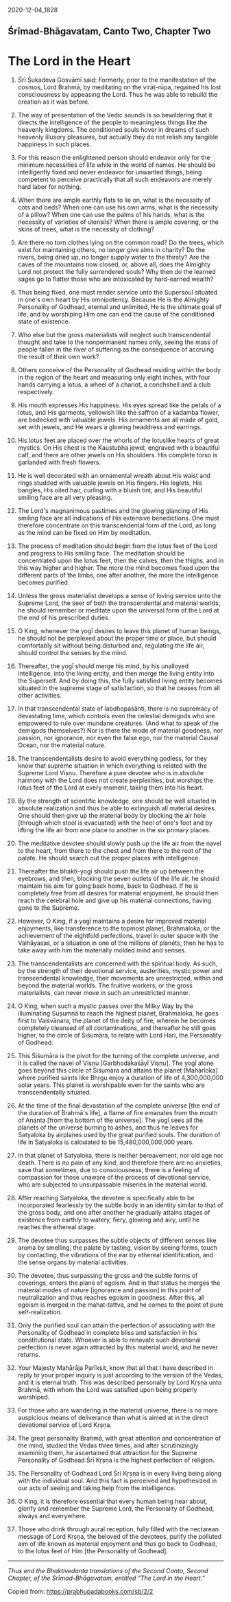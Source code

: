 2020-12-04_1828

## Śrīmad-Bhāgavatam, Canto Two, Chapter Two
# The Lord in the Heart

1. Śrī Śukadeva Gosvāmī said: Formerly, prior to the manifestation of the cosmos, Lord Brahmā, by meditating on the virāṭ-rūpa, regained his lost consciousness by appeasing the Lord. Thus he was able to rebuild the creation as it was before.

2. The way of presentation of the Vedic sounds is so bewildering that it directs the intelligence of the people to meaningless things like the heavenly kingdoms. The conditioned souls hover in dreams of such heavenly illusory pleasures, but actually they do not relish any tangible happiness in such places.

3. For this reason the enlightened person should endeavor only for the minimum necessities of life while in the world of names. He should be intelligently fixed and never endeavor for unwanted things, being competent to perceive practically that all such endeavors are merely hard labor for nothing.

4. When there are ample earthly flats to lie on, what is the necessity of cots and beds? When one can use his own arms, what is the necessity of a pillow? When one can use the palms of his hands, what is the necessity of varieties of utensils? When there is ample covering, or the skins of trees, what is the necessity of clothing?

5. Are there no torn clothes lying on the common road? Do the trees, which exist for maintaining others, no longer give alms in charity? Do the rivers, being dried up, no longer supply water to the thirsty? Are the caves of the mountains now closed, or, above all, does the Almighty Lord not protect the fully surrendered souls? Why then do the learned sages go to flatter those who are intoxicated by hard-earned wealth?

6. Thus being fixed, one must render service unto the Supersoul situated in one's own heart by His omnipotency. Because He is the Almighty Personality of Godhead, eternal and unlimited, He is the ultimate goal of life, and by worshiping Him one can end the cause of the conditioned state of existence.

7. Who else but the gross materialists will neglect such transcendental thought and take to the nonpermanent names only, seeing the mass of people fallen in the river of suffering as the consequence of accruing the result of their own work?

8. Others conceive of the Personality of Godhead residing within the body in the region of the heart and measuring only eight inches, with four hands carrying a lotus, a wheel of a chariot, a conchshell and a club respectively.

9. His mouth expresses His happiness. His eyes spread like the petals of a lotus, and His garments, yellowish like the saffron of a kadamba flower, are bedecked with valuable jewels. His ornaments are all made of gold, set with jewels, and He wears a glowing headdress and earrings.

10. His lotus feet are placed over the whorls of the lotuslike hearts of great mystics. On His chest is the Kaustubha jewel, engraved with a beautiful calf, and there are other jewels on His shoulders. His complete torso is garlanded with fresh flowers.

11. He is well decorated with an ornamental wreath about His waist and rings studded with valuable jewels on His fingers. His leglets, His bangles, His oiled hair, curling with a bluish tint, and His beautiful smiling face are all very pleasing.

12. The Lord's magnanimous pastimes and the glowing glancing of His smiling face are all indications of His extensive benedictions. One must therefore concentrate on this transcendental form of the Lord, as long as the mind can be fixed on Him by meditation.

13. The process of meditation should begin from the lotus feet of the Lord and progress to His smiling face. The meditation should be concentrated upon the lotus feet, then the calves, then the thighs, and in this way higher and higher. The more the mind becomes fixed upon the different parts of the limbs, one after another, the more the intelligence becomes purified.

14. Unless the gross materialist develops a sense of loving service unto the Supreme Lord, the seer of both the transcendental and material worlds, he should remember or meditate upon the universal form of the Lord at the end of his prescribed duties.

15. O King, whenever the yogī desires to leave this planet of human beings, he should not be perplexed about the proper time or place, but should comfortably sit without being disturbed and, regulating the life air, should control the senses by the mind.

16. Thereafter, the yogī should merge his mind, by his unalloyed intelligence, into the living entity, and then merge the living entity into the Superself. And by doing this, the fully satisfied living entity becomes situated in the supreme stage of satisfaction, so that he ceases from all other activities.

17. In that transcendental state of labdhopaśānti, there is no supremacy of devastating time, which controls even the celestial demigods who are empowered to rule over mundane creatures. (And what to speak of the demigods themselves?) Nor is there the mode of material goodness, nor passion, nor ignorance, nor even the false ego, nor the material Causal Ocean, nor the material nature.

18. The transcendentalists desire to avoid everything godless, for they know that supreme situation in which everything is related with the Supreme Lord Viṣṇu. Therefore a pure devotee who is in absolute harmony with the Lord does not create perplexities, but worships the lotus feet of the Lord at every moment, taking them into his heart.

19. By the strength of scientific knowledge, one should be well situated in absolute realization and thus be able to extinguish all material desires. One should then give up the material body by blocking the air hole [through which stool is evacuated] with the heel of one's foot and by lifting the life air from one place to another in the six primary places.

20. The meditative devotee should slowly push up the life air from the navel to the heart, from there to the chest and from there to the root of the palate. He should search out the proper places with intelligence.

21. Thereafter the bhakti-yogī should push the life air up between the eyebrows, and then, blocking the seven outlets of the life air, he should maintain his aim for going back home, back to Godhead. If he is completely free from all desires for material enjoyment, he should then reach the cerebral hole and give up his material connections, having gone to the Supreme.

22. However, O King, if a yogī maintains a desire for improved material enjoyments, like transference to the topmost planet, Brahmaloka, or the achievement of the eightfold perfections, travel in outer space with the Vaihāyasas, or a situation in one of the millions of planets, then he has to take away with him the materially molded mind and senses.

23. The transcendentalists are concerned with the spiritual body. As such, by the strength of their devotional service, austerities, mystic power and transcendental knowledge, their movements are unrestricted, within and beyond the material worlds. The fruitive workers, or the gross materialists, can never move in such an unrestricted manner.

24. O King, when such a mystic passes over the Milky Way by the illuminating Suṣumṇā to reach the highest planet, Brahmaloka, he goes first to Vaiśvānara, the planet of the deity of fire, wherein he becomes completely cleansed of all contaminations, and thereafter he still goes higher, to the circle of Śiśumāra, to relate with Lord Hari, the Personality of Godhead.

25. This Śiśumāra is the pivot for the turning of the complete universe, and it is called the navel of Viṣṇu [Garbhodakaśāyī Viṣṇu]. The yogī alone goes beyond this circle of Śiśumāra and attains the planet [Maharloka] where purified saints like Bhṛgu enjoy a duration of life of 4,300,000,000 solar years. This planet is worshipable even for the saints who are transcendentally situated.

26. At the time of the final devastation of the complete universe [the end of the duration of Brahmā's life], a flame of fire emanates from the mouth of Ananta [from the bottom of the universe]. The yogī sees all the planets of the universe burning to ashes, and thus he leaves for Satyaloka by airplanes used by the great purified souls. The duration of life in Satyaloka is calculated to be 15,480,000,000,000 years.

27. In that planet of Satyaloka, there is neither bereavement, nor old age nor death. There is no pain of any kind, and therefore there are no anxieties, save that sometimes, due to consciousness, there is a feeling of compassion for those unaware of the process of devotional service, who are subjected to unsurpassable miseries in the material world.

28. After reaching Satyaloka, the devotee is specifically able to be incorporated fearlessly by the subtle body in an identity similar to that of the gross body, and one after another he gradually attains stages of existence from earthly to watery, fiery, glowing and airy, until he reaches the ethereal stage.

29. The devotee thus surpasses the subtle objects of different senses like aroma by smelling, the palate by tasting, vision by seeing forms, touch by contacting, the vibrations of the ear by ethereal identification, and the sense organs by material activities.

30. The devotee, thus surpassing the gross and the subtle forms of coverings, enters the plane of egoism. And in that status he merges the material modes of nature [ignorance and passion] in this point of neutralization and thus reaches egoism in goodness. After this, all egoism is merged in the mahat-tattva, and he comes to the point of pure self-realization.

31. Only the purified soul can attain the perfection of associating with the Personality of Godhead in complete bliss and satisfaction in his constitutional state. Whoever is able to renovate such devotional perfection is never again attracted by this material world, and he never returns.

32. Your Majesty Mahārāja Parīkṣit, know that all that I have described in reply to your proper inquiry is just according to the version of the Vedas, and it is eternal truth. This was described personally by Lord Kṛṣṇa unto Brahmā, with whom the Lord was satisfied upon being properly worshiped.

33. For those who are wandering in the material universe, there is no more auspicious means of deliverance than what is aimed at in the direct devotional service of Lord Kṛṣṇa.

34. The great personality Brahmā, with great attention and concentration of the mind, studied the Vedas three times, and after scrutinizingly examining them, he ascertained that attraction for the Supreme Personality of Godhead Śrī Kṛṣṇa is the highest perfection of religion.

35. The Personality of Godhead Lord Śrī Kṛṣṇa is in every living being along with the individual soul. And this fact is perceived and hypothesized in our acts of seeing and taking help from the intelligence.

36. O King, it is therefore essential that every human being hear about, glorify and remember the Supreme Lord, the Personality of Godhead, always and everywhere.

37. Those who drink through aural reception, fully filled with the nectarean message of Lord Kṛṣṇa, the beloved of the devotees, purify the polluted aim of life known as material enjoyment and thus go back to Godhead, to the lotus feet of Him [the Personality of Godhead].

----

*Thus end the Bhaktivedanta translations of the Second Canto, Second Chapter, of the Śrīmad-Bhāgavatam, entitled "The Lord in the Heart."*

Copied from: https://prabhupadabooks.com/sb/2/2
